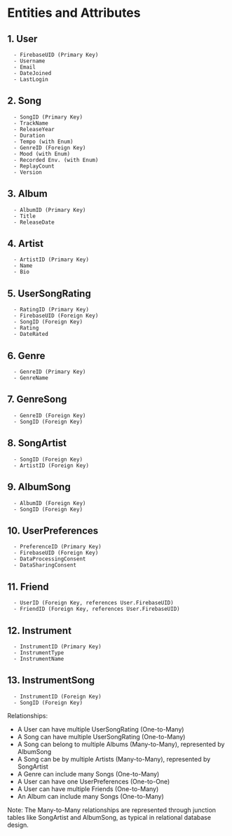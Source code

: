 # Entities and Attributes

## 1. User

      - FirebaseUID (Primary Key)
      - Username
      - Email
      - DateJoined
      - LastLogin

## 2. Song

      - SongID (Primary Key)
      - TrackName
      - ReleaseYear
      - Duration
      - Tempo (with Enum)
      - GenreID (Foreign Key)
      - Mood (with Enum)
      - Recorded Env. (with Enum)
      - ReplayCount
      - Version

## 3. Album

      - AlbumID (Primary Key)
      - Title
      - ReleaseDate

## 4. Artist

      - ArtistID (Primary Key)
      - Name
      - Bio

## 5. UserSongRating

      - RatingID (Primary Key)
      - FirebaseUID (Foreign Key)
      - SongID (Foreign Key)
      - Rating
      - DateRated

## 6. Genre

      - GenreID (Primary Key)
      - GenreName

## 7. GenreSong

      - GenreID (Foreign Key)
      - SongID (Foreign Key)

## 8. SongArtist

      - SongID (Foreign Key)
      - ArtistID (Foreign Key)

## 9. AlbumSong

      - AlbumID (Foreign Key)
      - SongID (Foreign Key)

## 10. UserPreferences

      - PreferenceID (Primary Key)
      - FirebaseUID (Foreign Key)
      - DataProcessingConsent
      - DataSharingConsent

## 11. Friend

      - UserID (Foreign Key, references User.FirebaseUID)
      - FriendID (Foreign Key, references User.FirebaseUID)

## 12. Instrument

      - InstrumentID (Primary Key)
      - InstrumentType
      - InstrumentName

## 13. InstrumentSong

      - InstrumentID (Foreign Key)
      - SongID (Foreign Key)

Relationships:

- A User can have multiple UserSongRating (One-to-Many)
- A Song can have multiple UserSongRating (One-to-Many)
- A Song can belong to multiple Albums (Many-to-Many), represented by AlbumSong
- A Song can be by multiple Artists (Many-to-Many), represented by SongArtist
- A Genre can include many Songs (One-to-Many)
- A User can have one UserPreferences (One-to-One)
- A User can have multiple Friends (One-to-Many)
- An Album can include many Songs (One-to-Many)

Note: The Many-to-Many relationships are represented through junction tables like SongArtist and AlbumSong, as typical in relational database design.
